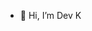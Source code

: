 - 👋 Hi, I’m Dev K


<!---
RXL-Mahesh/RXL-Mahesh is a ✨ special ✨ repository because its `README.md` (this file) appears on your GitHub profile.
You can click the Preview link to take a look at your changes.
--->

